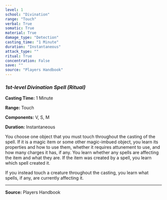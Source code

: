 ```yaml
---
level: 1
school: "Divination"
range: "Touch"
verbal: True
somatic: True
material: True
damage_type: "Detection"
casting_time: "1 Minute"
duration: "Instantaneous"
attack_type: ""
ritual: True
concentration: False
save: ""
source: "Players Handbook"
---
```


### *1st-level Divination Spell* *(Ritual)*

**Casting Time:** 1 Minute

**Range:** Touch

**Components:** V, S, M

**Duration:** Instantaneous

You choose one object that you must touch throughout the casting of the spell. If it is a magic item or some other magic-imbued object, you learn its properties and how to use them, whether it requires attunement to use, and how many charges it has, if any. You learn whether any spells are affecting the item and what they are. If the item was created by a spell, you learn which spell created it.
 
 If you instead touch a creature throughout the casting, you learn what spells, if any, are currently affecting it.

---
**Source:** Players Handbook

